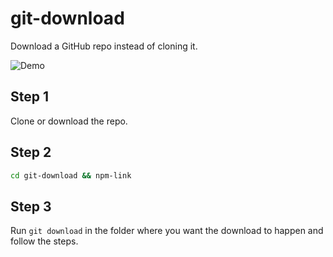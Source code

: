 # git-download
Download a GitHub repo instead of cloning it.

![Demo](http://larsvanbraam.nl/git-download-demo.gif)

## Step 1
Clone or download the repo.

## Step 2
```bash
cd git-download && npm-link
```

## Step 3
Run `git download` in the folder where you want the download to happen and follow the steps.